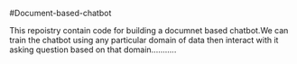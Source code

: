 #Document-based-chatbot

This repoistry contain code for building a documnet based chatbot.We can train the  chatbot using any particular domain of data 
then interact with it asking question based on that domain...........
